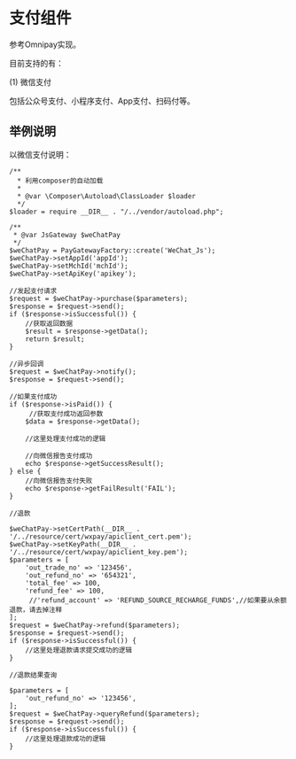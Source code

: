 # 支付组件

参考Omnipay实现。

目前支持的有：

(1) 微信支付

包括公众号支付、小程序支付、App支付、扫码付等。

## 举例说明

以微信支付说明：

    /**
      * 利用composer的自动加载
      *
      * @var \Composer\Autoload\ClassLoader $loader
      */
    $loader = require __DIR__ . "/../vendor/autoload.php";
    
    /**
     * @var JsGateway $weChatPay
     */
    $weChatPay = PayGatewayFactory::create('WeChat_Js');
    $weChatPay->setAppId('appId');
    $weChatPay->setMchId('mchId');
    $weChatPay->setApiKey('apikey');
    
    //发起支付请求
    $request = $weChatPay->purchase($parameters);
    $response = $request->send();
    if ($response->isSuccessful()) {
        //获取返回数据
        $result = $response->getData();
        return $result;
    }
    
    //异步回调
    $request = $weChatPay->notify();
    $response = $request->send();
              
    //如果支付成功
    if ($response->isPaid()) {
         //获取支付成功返回参数
        $data = $response->getData();
        
        //这里处理支付成功的逻辑
        
        //向微信报告支付成功
        echo $response->getSuccessResult();
    } else {
        //向微信报告支付失败
        echo $response->getFailResult('FAIL');
    }
    
    //退款
    
    $weChatPay->setCertPath(__DIR__ . '/../resource/cert/wxpay/apiclient_cert.pem');
    $weChatPay->setKeyPath(__DIR__ . '/../resource/cert/wxpay/apiclient_key.pem');
    $parameters = [
        'out_trade_no' => '123456',
        'out_refund_no' => '654321',
        'total_fee' => 100,
        'refund_fee' => 100,
         //'refund_account' => 'REFUND_SOURCE_RECHARGE_FUNDS',//如果要从余额退款，请去掉注释
    ];
    $request = $weChatPay->refund($parameters);
    $response = $request->send();
    if ($response->isSuccessful()) {
        //这里处理退款请求提交成功的逻辑
    }
    
    //退款结果查询
    
    $parameters = [
        'out_refund_no' => '123456',
    ];
    $request = $weChatPay->queryRefund($parameters);
    $response = $request->send();
    if ($response->isSuccessful()) {
        //这里处理退款成功的逻辑
    }

